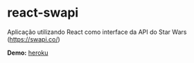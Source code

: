 # react-swapi
Aplicação utilizando React como interface da API do Star Wars (https://swapi.co/)

**Demo:** [heroku](https://react-swapi-example.herokuapp.com/)
